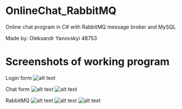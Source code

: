 # OnlineChat_RabbitMQ

Online chat program in C# with RabbitMQ message broker and MySQL

Made by:
Oleksandr Yanovskyi 48753

# Screenshots of working program

Login form
![alt text](https://sun9-52.userapi.com/impg/L-g2sXWAos2D6xlGYJV3cKF45bgtLnAKitgo_w/K2qoK5TGpPU.jpg?size=1126x433&quality=96&sign=cecf958c0656188b5c846afd2728af64&type=album)

Chat form
![alt text](https://sun9-52.userapi.com/impg/mkf2mdGMrbdb34OzFNSKWufMo4AfVzXL9J4R4w/e6PXnaes96g.jpg?size=1126x433&quality=96&sign=ba194f71593b74664d1acf6f65851dec&type=album)
![alt text](https://sun9-23.userapi.com/impg/8ZCFezkmfnHE5F9P3cquoY6Aegkw9Z9YWbh5mA/nBnJXvPS28U.jpg?size=1127x434&quality=96&sign=7f354b242b5814d0c12b947ed01ace98&type=album)

RabbitMQ
![alt text](https://sun6-23.userapi.com/impg/6hlW_iiPJ7hgAUaBK_1carWrdI9AHYRbNrI-_A/ZMXUsEg8g7g.jpg?size=1636x531&quality=96&sign=29d115d5ef296946ea22417731aa853e&type=album)
![alt text](https://sun9-80.userapi.com/impg/4fTtvsc1mD_TI3igBoMQrlMHNxMMBq7Jv5n7TQ/qCjIa2kuw9E.jpg?size=724x494&quality=96&sign=17968696d685e9ca2da10c9f36f2fa7a&type=album)
![alt text](https://sun6-20.userapi.com/impg/2DQMk7eTwmuOFN9eucoGuFLrDVFx0Itq98AuEg/vG1LSV_3Pcs.jpg?size=1012x330&quality=96&sign=106deba61cbdbc7377e21faa5c452309&type=album)
